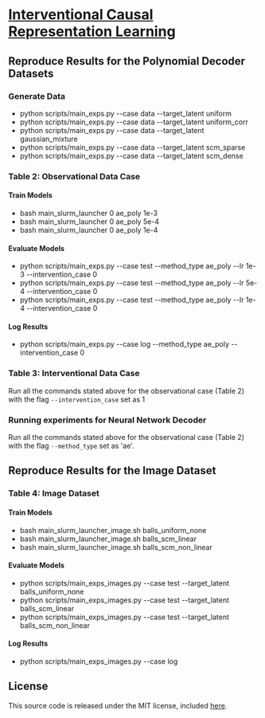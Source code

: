 # [Interventional Causal Representation Learning](https://arxiv.org/abs/2209.11924)

## Reproduce Results for the Polynomial Decoder Datasets

### Generate Data 
- python scripts/main_exps.py --case data --target_latent uniform
- python scripts/main_exps.py --case data --target_latent uniform_corr
- python scripts/main_exps.py --case data --target_latent gaussian_mixture
- python scripts/main_exps.py --case data --target_latent scm_sparse
- python scripts/main_exps.py --case data --target_latent scm_dense

### Table 2: Observational Data Case

#### Train Models
- bash main_slurm_launcher 0 ae_poly 1e-3
- bash main_slurm_launcher 0 ae_poly 5e-4
- bash main_slurm_launcher 0 ae_poly 1e-4

#### Evaluate Models
- python scripts/main_exps.py --case test --method_type ae_poly --lr 1e-3 --intervention_case 0
- python scripts/main_exps.py --case test --method_type ae_poly --lr 5e-4 --intervention_case 0
- python scripts/main_exps.py --case test --method_type ae_poly --lr 1e-4 --intervention_case 0

#### Log Results 
- python scripts/main_exps.py --case log --method_type ae_poly --intervention_case 0


### Table 3: Interventional Data Case

Run all the commands stated above for the observational case (Table 2) with the flag `--intervention_case` set as 1

### Running experiments for Neural Network Decoder

Run all the commands stated above for the observational case (Table 2) with the flag `--method_type` set as 'ae'.


## Reproduce Results for the Image Dataset

### Table 4: Image Dataset

#### Train Models
- bash main_slurm_launcher_image.sh balls_uniform_none
- bash main_slurm_launcher_image.sh balls_scm_linear
- bash main_slurm_launcher_image.sh balls_scm_non_linear

#### Evaluate Models
- python scripts/main_exps_images.py --case test --target_latent balls_uniform_none
- python scripts/main_exps_images.py --case test --target_latent balls_scm_linear
- python scripts/main_exps_images.py --case test --target_latent balls_scm_non_linear

#### Log Results
- python scripts/main_exps_images.py --case log

## License

This source code is released under the MIT license, included [here](LICENSE).
